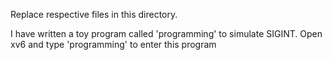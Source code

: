 Replace respective files in this directory.

I have written a toy program called 'programming' to simulate SIGINT. Open xv6 and type 'programming' to enter this program